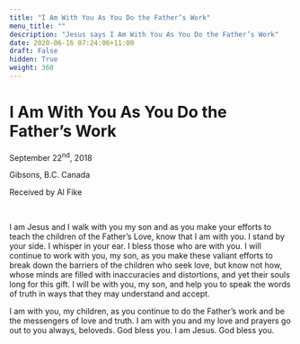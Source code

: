 ```yaml
---
title: "I Am With You As You Do the Father’s Work"
menu_title: ""
description: "Jesus says I Am With You As You Do the Father’s Work"
date: 2020-06-16 07:24:06+11:00
draft: False
hidden: True
weight: 360
---
```

# I Am With You As You Do the Father’s Work

September 22<sup>nd</sup>, 2018

Gibsons, B.C. Canada

Received by Al Fike

 

I am Jesus and I walk with you my son and as you make your efforts to teach the children of the Father’s Love, know that I am with you. I stand by your side. I whisper in your ear. I bless those who are with you. I will continue to work with you, my son, as you make these valiant efforts to break down the barriers of the children who seek love, but know not how, whose minds are filled with inaccuracies and distortions, and yet their souls long for this gift. I will be with you, my son, and help you to speak the words of truth in ways that they may understand and accept. 

I am with you, my children, as you continue to do the Father’s work and be the messengers of love and truth. I am with you and my love and prayers go out to you always, beloveds. God bless you. I am Jesus. God bless you.
